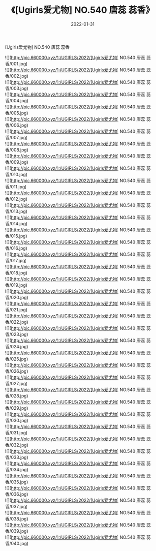 ﻿---
layout: post
title:  《[Ugirls爱尤物] NO.540 唐蕊 蕊香》
date:   2022-01-31
img: http://pic.660000.xyz/1:/UGIRLS/2022/[Ugirls爱尤物] NO.540 唐蕊 蕊香/000.jpg
categories: [美女, 清纯, 唯美]
---

[Ugirls爱尤物] NO.540 唐蕊 蕊香

 ![](http://pic.660000.xyz/1:/UGIRLS/2022/[Ugirls爱尤物] NO.540 唐蕊 蕊香/001.jpg) <br>![](http://pic.660000.xyz/1:/UGIRLS/2022/[Ugirls爱尤物] NO.540 唐蕊 蕊香/002.jpg) <br>![](http://pic.660000.xyz/1:/UGIRLS/2022/[Ugirls爱尤物] NO.540 唐蕊 蕊香/003.jpg) <br>![](http://pic.660000.xyz/1:/UGIRLS/2022/[Ugirls爱尤物] NO.540 唐蕊 蕊香/004.jpg) <br>![](http://pic.660000.xyz/1:/UGIRLS/2022/[Ugirls爱尤物] NO.540 唐蕊 蕊香/005.jpg) <br>![](http://pic.660000.xyz/1:/UGIRLS/2022/[Ugirls爱尤物] NO.540 唐蕊 蕊香/006.jpg) <br>![](http://pic.660000.xyz/1:/UGIRLS/2022/[Ugirls爱尤物] NO.540 唐蕊 蕊香/007.jpg) <br>![](http://pic.660000.xyz/1:/UGIRLS/2022/[Ugirls爱尤物] NO.540 唐蕊 蕊香/008.jpg) <br>![](http://pic.660000.xyz/1:/UGIRLS/2022/[Ugirls爱尤物] NO.540 唐蕊 蕊香/009.jpg) <br>![](http://pic.660000.xyz/1:/UGIRLS/2022/[Ugirls爱尤物] NO.540 唐蕊 蕊香/010.jpg) <br>![](http://pic.660000.xyz/1:/UGIRLS/2022/[Ugirls爱尤物] NO.540 唐蕊 蕊香/011.jpg) <br>![](http://pic.660000.xyz/1:/UGIRLS/2022/[Ugirls爱尤物] NO.540 唐蕊 蕊香/012.jpg) <br>![](http://pic.660000.xyz/1:/UGIRLS/2022/[Ugirls爱尤物] NO.540 唐蕊 蕊香/013.jpg) <br>![](http://pic.660000.xyz/1:/UGIRLS/2022/[Ugirls爱尤物] NO.540 唐蕊 蕊香/014.jpg) <br>![](http://pic.660000.xyz/1:/UGIRLS/2022/[Ugirls爱尤物] NO.540 唐蕊 蕊香/015.jpg) <br>![](http://pic.660000.xyz/1:/UGIRLS/2022/[Ugirls爱尤物] NO.540 唐蕊 蕊香/016.jpg) <br>![](http://pic.660000.xyz/1:/UGIRLS/2022/[Ugirls爱尤物] NO.540 唐蕊 蕊香/017.jpg) <br>![](http://pic.660000.xyz/1:/UGIRLS/2022/[Ugirls爱尤物] NO.540 唐蕊 蕊香/018.jpg) <br>![](http://pic.660000.xyz/1:/UGIRLS/2022/[Ugirls爱尤物] NO.540 唐蕊 蕊香/019.jpg) <br>![](http://pic.660000.xyz/1:/UGIRLS/2022/[Ugirls爱尤物] NO.540 唐蕊 蕊香/020.jpg) <br>![](http://pic.660000.xyz/1:/UGIRLS/2022/[Ugirls爱尤物] NO.540 唐蕊 蕊香/021.jpg) <br>![](http://pic.660000.xyz/1:/UGIRLS/2022/[Ugirls爱尤物] NO.540 唐蕊 蕊香/022.jpg) <br>![](http://pic.660000.xyz/1:/UGIRLS/2022/[Ugirls爱尤物] NO.540 唐蕊 蕊香/023.jpg) <br>![](http://pic.660000.xyz/1:/UGIRLS/2022/[Ugirls爱尤物] NO.540 唐蕊 蕊香/024.jpg) <br>![](http://pic.660000.xyz/1:/UGIRLS/2022/[Ugirls爱尤物] NO.540 唐蕊 蕊香/025.jpg) <br>![](http://pic.660000.xyz/1:/UGIRLS/2022/[Ugirls爱尤物] NO.540 唐蕊 蕊香/026.jpg) <br>![](http://pic.660000.xyz/1:/UGIRLS/2022/[Ugirls爱尤物] NO.540 唐蕊 蕊香/027.jpg) <br>![](http://pic.660000.xyz/1:/UGIRLS/2022/[Ugirls爱尤物] NO.540 唐蕊 蕊香/028.jpg) <br>![](http://pic.660000.xyz/1:/UGIRLS/2022/[Ugirls爱尤物] NO.540 唐蕊 蕊香/029.jpg) <br>![](http://pic.660000.xyz/1:/UGIRLS/2022/[Ugirls爱尤物] NO.540 唐蕊 蕊香/030.jpg) <br>![](http://pic.660000.xyz/1:/UGIRLS/2022/[Ugirls爱尤物] NO.540 唐蕊 蕊香/031.jpg) <br>![](http://pic.660000.xyz/1:/UGIRLS/2022/[Ugirls爱尤物] NO.540 唐蕊 蕊香/032.jpg) <br>![](http://pic.660000.xyz/1:/UGIRLS/2022/[Ugirls爱尤物] NO.540 唐蕊 蕊香/033.jpg) <br>![](http://pic.660000.xyz/1:/UGIRLS/2022/[Ugirls爱尤物] NO.540 唐蕊 蕊香/034.jpg) <br>![](http://pic.660000.xyz/1:/UGIRLS/2022/[Ugirls爱尤物] NO.540 唐蕊 蕊香/035.jpg) <br>![](http://pic.660000.xyz/1:/UGIRLS/2022/[Ugirls爱尤物] NO.540 唐蕊 蕊香/036.jpg) <br>![](http://pic.660000.xyz/1:/UGIRLS/2022/[Ugirls爱尤物] NO.540 唐蕊 蕊香/037.jpg) <br>![](http://pic.660000.xyz/1:/UGIRLS/2022/[Ugirls爱尤物] NO.540 唐蕊 蕊香/038.jpg) <br>![](http://pic.660000.xyz/1:/UGIRLS/2022/[Ugirls爱尤物] NO.540 唐蕊 蕊香/039.jpg) <br>![](http://pic.660000.xyz/1:/UGIRLS/2022/[Ugirls爱尤物] NO.540 唐蕊 蕊香/040.jpg) <br>